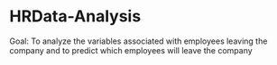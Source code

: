 # HRData-Analysis
Goal: To analyze the variables associated with employees leaving the company and to predict which employees will leave the company

